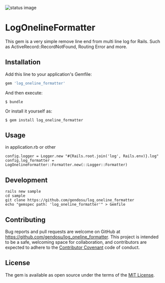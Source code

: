![status image](https://travis-ci.org/gendosu/log_oneline_formatter.svg?branch=master)

# LogOnelineFormatter

This gem is a very simple remove line end from multi line log for Rails.
Such as ActiveRecord::RecordNotFound, Routing Error and more.

## Installation

Add this line to your application's Gemfile:

```ruby
gem 'log_oneline_formatter'
```

And then execute:

    $ bundle

Or install it yourself as:

    $ gem install log_oneline_formatter

## Usage

in application.rb or other
```
config.logger = Logger.new "#{Rails.root.join('log', Rails.env)}.log"
config.log_formatter = LogOnelineFormatter::Formatter.new(::Logger::Formatter)
```

## Development

```
rails new sample
cd sample
git clone https://github.com/gendosu/log_oneline_formatter
echo "gemspec path: 'log_oneline_formatter'" > Gemfile
```

## Contributing

Bug reports and pull requests are welcome on GitHub at https://github.com/gendosu/log_oneline_formatter. This project is intended to be a safe, welcoming space for collaboration, and contributors are expected to adhere to the [Contributor Covenant](http://contributor-covenant.org) code of conduct.


## License

The gem is available as open source under the terms of the [MIT License](http://opensource.org/licenses/MIT).
